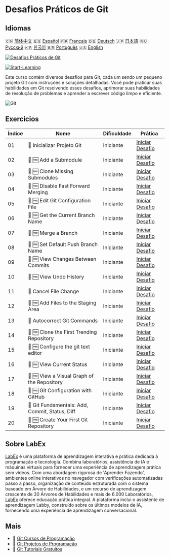 # Desafios Práticos de Git

## Idiomas

🇨🇳 [简体中文](README_zh.md) 🇪🇸 [Español](README_es.md) 🇫🇷 [Français](README_fr.md) 🇩🇪 [Deutsch](README_de.md) 🇯🇵 [日本語](README_ja.md) 🇷🇺 [Русский](README_ru.md) 🇰🇷 [한국어](README_ko.md) 🇧🇷 [Português](README_pt.md) 🇺🇸 [English](README.md) 

[![Desafios Práticos de Git](https://cover-creator.labex.io/git-practice-challenges.png?lang=pt)](https://labex.io/pt/courses/git-practice-challenges)

[![Start-Learning](https://img.shields.io/badge/Start-Learning-whitesmoke?style=for-the-badge)](https://labex.io/pt/courses/git-practice-challenges)

Este curso contém diversos desafios para Git, cada um sendo um pequeno projeto Git com instruções e soluções detalhadas. Você pode praticar suas habilidades em Git resolvendo esses desafios, aprimorar suas habilidades de resolução de problemas e aprender a escrever código limpo e eficiente.

![Git](https://img.shields.io/badge/Git-whitesmoke?style=for-the-badge&logo=git)


## Exercícios

|   Índice | Nome                                            | Dificuldade   | Prática                                                                                                                                                    |
|----------|-------------------------------------------------|---------------|------------------------------------------------------------------------------------------------------------------------------------------------------------|
|       01 | 🎯  Inicializar Projeto Git                     | Iniciante     | <a target='_blank' href='https://labex.io/pt/labs/git-initialize-git-project-385166?course=git-practice-challenges'>Iniciar Desafio</a>                    |
|       02 | 🎯 🆓 Add a Submodule                           | Iniciante     | <a target='_blank' href='https://labex.io/pt/labs/add-a-submodule-12611?course=git-practice-challenges'>Iniciar Desafio</a>                                |
|       03 | 🎯 🆓 Clone Missing Submodules                  | Iniciante     | <a target='_blank' href='https://labex.io/pt/labs/clone-missing-submodules-12620?course=git-practice-challenges'>Iniciar Desafio</a>                       |
|       04 | 🎯 🆓 Disable Fast Forward Merging              | Iniciante     | <a target='_blank' href='https://labex.io/pt/labs/disable-fast-forward-merging-12642?course=git-practice-challenges'>Iniciar Desafio</a>                   |
|       05 | 🎯 🆓 Edit Git Configuration File               | Iniciante     | <a target='_blank' href='https://labex.io/pt/labs/edit-git-configuration-file-12645?course=git-practice-challenges'>Iniciar Desafio</a>                    |
|       06 | 🎯 🆓 Get the Current Branch Name               | Iniciante     | <a target='_blank' href='https://labex.io/pt/labs/get-the-current-branch-name-12633?course=git-practice-challenges'>Iniciar Desafio</a>                    |
|       07 | 🎯 🆓 Merge a Branch                            | Iniciante     | <a target='_blank' href='https://labex.io/pt/labs/merge-a-branch-12655?course=git-practice-challenges'>Iniciar Desafio</a>                                 |
|       08 | 🎯 🆓 Set Default Push Branch Name              | Iniciante     | <a target='_blank' href='https://labex.io/pt/labs/set-default-push-branch-name-12672?course=git-practice-challenges'>Iniciar Desafio</a>                   |
|       09 | 🎯 🆓 View Changes Between Commits              | Iniciante     | <a target='_blank' href='https://labex.io/pt/labs/view-changes-between-commits-12684?course=git-practice-challenges'>Iniciar Desafio</a>                   |
|       10 | 🎯 🆓 View Undo History                         | Iniciante     | <a target='_blank' href='https://labex.io/pt/labs/view-undo-history-12696?course=git-practice-challenges'>Iniciar Desafio</a>                              |
|       11 | 🎯  Cancel File Change                          | Iniciante     | <a target='_blank' href='https://labex.io/pt/labs/git-cancel-file-change-387714?course=git-practice-challenges'>Iniciar Desafio</a>                        |
|       12 | 🎯 🆓 Add Files to the Staging Area             | Iniciante     | <a target='_blank' href='https://labex.io/pt/labs/add-files-to-the-staging-area-12675?course=git-practice-challenges'>Iniciar Desafio</a>                  |
|       13 | 🎯  Autocorrect Git Commands                    | Iniciante     | <a target='_blank' href='https://labex.io/pt/labs/autocorrect-git-commands-12614?course=git-practice-challenges'>Iniciar Desafio</a>                       |
|       14 | 🎯 🆓 Clone the First Trending Repository       | Iniciante     | <a target='_blank' href='https://labex.io/pt/labs/clone-the-first-trending-repository-12621?course=git-practice-challenges'>Iniciar Desafio</a>            |
|       15 | 🎯 🆓 Configure the git text editor             | Iniciante     | <a target='_blank' href='https://labex.io/pt/labs/configure-the-git-text-editor-12673?course=git-practice-challenges'>Iniciar Desafio</a>                  |
|       16 | 🎯 🆓 View Current Status                       | Iniciante     | <a target='_blank' href='https://labex.io/pt/labs/view-current-status-12695?course=git-practice-challenges'>Iniciar Desafio</a>                            |
|       17 | 🎯 🆓 View a Visual Graph of the Repository     | Iniciante     | <a target='_blank' href='https://labex.io/pt/labs/view-a-visual-graph-of-the-repository-12685?course=git-practice-challenges'>Iniciar Desafio</a>          |
|       18 | 🎯 🆓 Git Configuration with GitHub             | Iniciante     | <a target='_blank' href='https://labex.io/pt/labs/git-git-configuration-with-github-23?course=git-practice-challenges'>Iniciar Desafio</a>                 |
|       19 | 🎯  Git Fundamentals: Add, Commit, Status, Diff | Iniciante     | <a target='_blank' href='https://labex.io/pt/labs/shell-git-fundamentals-add-commit-status-diff-387715?course=git-practice-challenges'>Iniciar Desafio</a> |
|       20 | 🎯 🆓 Create Your First Git Repository          | Iniciante     | <a target='_blank' href='https://labex.io/pt/labs/create-your-first-git-repository-12632?course=git-practice-challenges'>Iniciar Desafio</a>               |

## Sobre LabEx

[LabEx](https://labex.io) é uma plataforma de aprendizagem interativa e prática dedicada à programação e tecnologia. Combina laboratórios, assistência de IA e máquinas virtuais para fornecer uma experiência de aprendizagem prática sem vídeos. Com uma abordagem rigorosa de 'Aprender Fazendo', ambientes online interativos no navegador com verificações automatizadas passo a passo, organização de conteúdo estruturada com o sistema baseado em Árvore de Habilidades, e um recurso de aprendizagem crescente de 30 Árvores de Habilidades e mais de 6.000 Laboratórios, [LabEx](https://labex.io) oferece educação prática integral. A plataforma inclui o assistente de aprendizagem Labby, construído sobre os últimos modelos de IA, fornecendo uma experiência de aprendizagem conversacional.

## Mais

- 🔗 [Git Cursos de Programação](https://github.com/labex-labs/awesome-programming-courses)
- 🔗 [Git Projetos de Programação](https://github.com/labex-labs/awesome-programming-projects)
- 🔗 [Git Tutoriais Gratuitos](https://github.com/labex-labs/git-free-tutorials)

